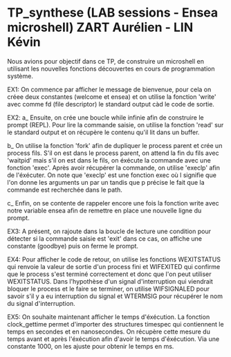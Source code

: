 # TP_synthese (LAB sessions - Ensea microshell)                                                                                                                                          ZART Aurélien - LIN Kévin

Nous avions pour objectif dans ce TP, de construire un microshell en utilisant les nouvelles fonctions découvertes en cours de programmation système. 

EX1:
On commence par afficher le message de bienvenue, pour cela on créee deux constantes (welcome et ensea) et on utilise la fonction 'write' avec comme fd (file descriptor) le standard output càd le code de sortie. 

EX2:
a_ Ensuite, on crée une boucle while infinie afin de construire le prompt (REPL). Pour lire la commande saisie, on utilise la fonction 'read' sur le standard output et on récupère le contenu qu'il lit dans un buffer.

b_ On utilise la fonction 'fork' afin de dupliquer le process parent et crée un process fils. S'il on est dans le process parent, on attend la fin du fils avec 'waitpid' mais s'il on est dans le fils, on éxécute 
la commande avec une fonction 'exec'. Après avoir récupérer la commande, on utilise 'execlp' afin de l'éxécuter. On note que 'execlp' est une fonction exec où l signifie que l'on donne les arguments un par un tandis 
que p précise le fait que la commande est recherchée dans le path. 

c_ Enfin, on se contente de rappeler encore une fois la fonction write avec notre variable ensea afin de remettre en place une nouvelle ligne du prompt.

EX3:
A présent, on rajoute dans la boucle de lecture une condition pour détecter si la commande saisie est 'exit' dans ce cas, on affiche une constante (goodbye) puis on ferme le prompt.

EX4: 
Pour afficher le code de retour, on utilise les fonctions WEXITSTATUS qui renvoie la valeur de sortie d'un process fini et WIFEXITED qui confirme que le process s'est terminé correctement et donc que l'on peut
utiliser WEXITSTATUS. Dans l'hypothèse d'un signal d'interruption qui viendrait bloquer le process et le faire se terminer, on utilise WIFSIGNALED pour savoir s'il y a eu interruption du signal et WTERMSIG pour 
récupérer le nom du signal d'interruption. 


EX5:
On souhaite maintenant afficher le temps d'éxécution. La fonction clock_gettime permet d'importer des structures timespec qui contiennent le temps en secondes et en nanosecondes. On récupère cette mesure
du temps avant et après l'éxécution afin d'avoir le temps d'éxécution. Via une constante 1000, on les ajuste pour obtenir le temps en ms.



